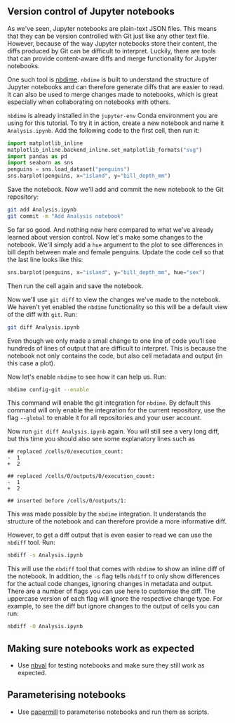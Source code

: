 
## Version control of Jupyter notebooks

As we've seen, Jupyter notebooks are plain-text JSON files. This means that they
can be version controlled with Git just like any other text file. However,
because of the way Jupyter notebooks store their content, the diffs produced by
Git can be difficult to interpret. Luckily, there are tools that can provide
content-aware diffs and merge functionality for Jupyter notebooks.

One such tool is [nbdime](https://nbdime.readthedocs.io/en/latest/). `nbdime` is
built to understand the structure of Jupyter notebooks and can therefore
generate diffs that are easier to read. It can also be used to merge changes
made to notebooks, which is great especially when collaborating on notebooks
with others.

`nbdime` is already installed in the `jupyter-env` Conda environment you are
using for this tutorial. To try it in action, create a new notebook and name it
`Analysis.ipynb`. Add the following code to the first cell, then run it:

```python
import matplotlib_inline
matplotlib_inline.backend_inline.set_matplotlib_formats("svg")
import pandas as pd
import seaborn as sns
penguins = sns.load_dataset("penguins")
sns.barplot(penguins, x="island", y="bill_depth_mm")
```

Save the notebook. Now we'll add and commit the new notebook to the Git repository:

```bash
git add Analysis.ipynb
git commit -m "Add Analysis notebook"
```

So far so good. And nothing new here compared to what we've already learned
about version control. Now let's make some changes to the notebook. We'll simply
add a `hue` argument to the plot to see differences in bill depth between male
and female penguins. Update the code cell so that the last line looks like this:

```python
sns.barplot(penguins, x="island", y="bill_depth_mm", hue="sex")
```

Then run the cell again and save the notebook.

Now we'll use `git diff` to view the changes we've made to the notebook. We
haven't yet enabled the `nbdime` functionality so this will be a default view of
the diff with `git`. Run:

```bash
git diff Analysis.ipynb
```

Even though we only made a small change to one line of code you'll see hundreds
of lines of output that are difficult to interpret. This is because the notebook
not only contains the code, but also cell metadata and output (in this case a
plot).

Now let's enable `nbdime` to see how it can help us. Run:

```bash
nbdime config-git --enable
```

This command will enable the git integration for `nbdime`. By default this
command will only enable the integration for the current repository, use the
flag `--global` to enable it for all repositories and your user account.

Now run `git diff Analysis.ipynb` again. You will still see a very long diff,
but this time you should also see some explanatory lines such as 

```
## replaced /cells/0/execution_count:
-  1
+  2

## replaced /cells/0/outputs/0/execution_count:
-  1
+  2

## inserted before /cells/0/outputs/1:
```

This was made possible by the `nbdime` integration. It understands the structure
of the notebook and can therefore provide a more informative diff.

However, to get a diff output that is even easier to read we can use the
`nbdiff` tool. Run:

```bash
nbdiff -s Analysis.ipynb
```

This will use the `nbdiff` tool that comes with `nbdime` to show an inline diff
of the notebook. In addition, the `-s` flag tells `nbdiff` to only show
differences for the actual code changes, ignoring changes in metadata and
output. There are a number of flags you can use here to customise the diff. The
uppercase version of each flag will ignore the respective change type. For
example, to see the diff but ignore changes to the output of cells you can run:

```bash
nbdiff -O Analysis.ipynb
```

## Making sure notebooks work as expected

- Use [nbval]() for testing notebooks and make sure they still work as expected.

## Parameterising notebooks

- Use [papermill](https://papermill.readthedocs.io/en/latest/) to parameterise
  notebooks and run them as scripts.